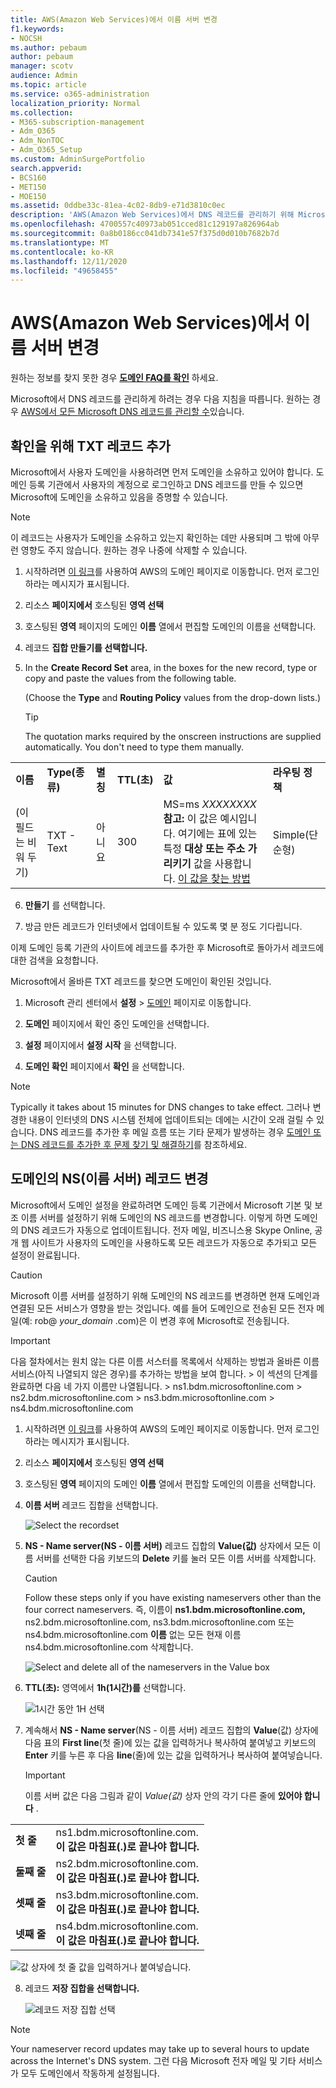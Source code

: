 ```yaml
---
title: AWS(Amazon Web Services)에서 이름 서버 변경
f1.keywords:
- NOCSH
ms.author: pebaum
author: pebaum
manager: scotv
audience: Admin
ms.topic: article
ms.service: o365-administration
localization_priority: Normal
ms.collection:
- M365-subscription-management
- Adm_O365
- Adm_NonTOC
- Adm_O365_Setup
ms.custom: AdminSurgePortfolio
search.appverid:
- BCS160
- MET150
- MOE150
ms.assetid: 0ddbe33c-81ea-4c02-8db9-e71d3810c0ec
description: 'AWS(Amazon Web Services)에서 DNS 레코드를 관리하기 위해 Microsoft를 설정하는 방법을 알아보십시오. '
ms.openlocfilehash: 4700557c40973ab051cced81c129197a826964ab
ms.sourcegitcommit: 0a8b0186cc041db7341e57f375d0d010b7682b7d
ms.translationtype: MT
ms.contentlocale: ko-KR
ms.lasthandoff: 12/11/2020
ms.locfileid: "49658455"
---
```

# <a name="change-nameservers-to-set-up-microsoft-with-amazon-web-services-aws"></a>AWS(Amazon Web Services)에서 이름 서버 변경

 원하는 정보를 찾지 못한 경우 **[도메인 FAQ를 확인](../setup/domains-faq.yml)** 하세요. 
  
Microsoft에서 DNS 레코드를 관리하게 하려는 경우 다음 지침을 따릅니다. 원하는 경우 [AWS에서 모든 Microsoft DNS 레코드를 관리할 수](create-dns-records-at-aws.md)있습니다.
  
    
## <a name="add-a-txt-record-for-verification"></a>확인을 위해 TXT 레코드 추가

Microsoft에서 사용자 도메인을 사용하려면 먼저 도메인을 소유하고 있어야 합니다. 도메인 등록 기관에서 사용자의 계정으로 로그인하고 DNS 레코드를 만들 수 있으면 Microsoft에 도메인을 소유하고 있음을 증명할 수 있습니다.
  
> [!NOTE]
> 이 레코드는 사용자가 도메인을 소유하고 있는지 확인하는 데만 사용되며 그 밖에 아무런 영향도 주지 않습니다. 원하는 경우 나중에 삭제할 수 있습니다. 
  
1. 시작하려면 [이 링크](https://console.aws.amazon.com/route53/home)를 사용하여 AWS의 도메인 페이지로 이동합니다. 먼저 로그인하라는 메시지가 표시됩니다.
    
2. 리소스 **페이지에서** 호스팅된 **영역 선택**
    
3. 호스팅된 **영역** 페이지의 도메인 **이름** 열에서 편집할 도메인의 이름을 선택합니다. 
    
4. 레코드 **집합 만들기를 선택합니다.**
    
5. In the **Create Record Set** area, in the boxes for the new record, type or copy and paste the values from the following table. 
    
    (Choose the **Type** and **Routing Policy** values from the drop-down lists.) 
    
    > [!TIP]
    > The quotation marks required by the onscreen instructions are supplied automatically. You don't need to type them manually. 
  
|||||||
|:-----|:-----|:-----|:-----|:-----|:-----|
|**이름** <br/> |**Type(종류)** <br/> |**별칭** <br/> |**TTL(초)** <br/> |**값** <br/> |**라우팅 정책** <br/> |
|(이 필드는 비워 두기)  <br/> |TXT - Text  <br/> |아니요  <br/> |300  <br/> |MS=ms *XXXXXXXX* <br/> **참고:** 이 값은 예시입니다. 여기에는 표에 있는 특정 **대상 또는 주소 가리키기** 값을 사용합니다. [이 값을 찾는 방법](../get-help-with-domains/information-for-dns-records.md)  <br/>  |Simple(단순형) <br/> |
   
6. **만들기** 를 선택합니다.
    
7. 방금 만든 레코드가 인터넷에서 업데이트될 수 있도록 몇 분 정도 기다립니다.
    
이제 도메인 등록 기관의 사이트에 레코드를 추가한 후 Microsoft로 돌아가서 레코드에 대한 검색을 요청합니다.
  
Microsoft에서 올바른 TXT 레코드를 찾으면 도메인이 확인된 것입니다.
  
1. Microsoft 관리 센터에서 **설정** \> <a href="https://go.microsoft.com/fwlink/p/?linkid=834818" target="_blank">도메인</a> 페이지로 이동합니다.

    
2. **도메인** 페이지에서 확인 중인 도메인을 선택합니다. 
    
3. **설정** 페이지에서 **설정 시작** 을 선택합니다.
    
4. **도메인 확인** 페이지에서 **확인** 을 선택합니다.
    
> [!NOTE]
> Typically it takes about 15 minutes for DNS changes to take effect. 그러나 변경한 내용이 인터넷의 DNS 시스템 전체에 업데이트되는 데에는 시간이 오래 걸릴 수 있습니다. DNS 레코드를 추가한 후 메일 흐름 또는 기타 문제가 발생하는 경우 [도메인 또는 DNS 레코드를 추가한 후 문제 찾기 및 해결하기](../get-help-with-domains/find-and-fix-issues.md)를 참조하세요. 
  
## <a name="change-your-domains-nameserver-ns-records"></a>도메인의 NS(이름 서버) 레코드 변경

Microsoft에서 도메인 설정을 완료하려면 도메인 등록 기관에서 Microsoft 기본 및 보조 이름 서버를 설정하기 위해 도메인의 NS 레코드를 변경합니다. 이렇게 하면 도메인의 DNS 레코드가 자동으로 업데이트됩니다. 전자 메일, 비즈니스용 Skype Online, 공개 웹 사이트가 사용자의 도메인을 사용하도록 모든 레코드가 자동으로 추가되고 모든 설정이 완료됩니다.
  
> [!CAUTION]
> Microsoft 이름 서버를 설정하기 위해 도메인의 NS 레코드를 변경하면 현재 도메인과 연결된 모든 서비스가 영향을 받는 것입니다. 예를 들어 도메인으로 전송된 모든 전자 메일(예: rob@ *your_domain*  .com)은 이 변경 후에 Microsoft로 전송됩니다. 
  
> [!IMPORTANT]
>  다음 절차에서는 원치 않는 다른 이름 서스터를 목록에서 삭제하는 방법과 올바른 이름 서비스(아직 나열되지 않은 경우)를 추가하는 방법을 보여 합니다. > 이 섹션의 단계를 완료하면 다음 네 가지 이름만 나열됩니다. > ns1.bdm.microsoftonline.com > ns2.bdm.microsoftonline.com > ns3.bdm.microsoftonline.com > ns4.bdm.microsoftonline.com 
  
1. 시작하려면 [이 링크](https://console.aws.amazon.com/route53/home)를 사용하여 AWS의 도메인 페이지로 이동합니다. 먼저 로그인하라는 메시지가 표시됩니다.
    
2. 리소스 **페이지에서** 호스팅된 **영역 선택**
    
3. 호스팅된 **영역** 페이지의 도메인 **이름** 열에서 편집할 도메인의 이름을 선택합니다. 
    
4. **이름 서버** 레코드 집합을 선택합니다. 
    
    ![Select the recordset](../../media/24e618e4-0a16-43a2-9886-f4f5dac79374.png)
  
5. **NS - Name server(NS - 이름 서버)** 레코드 집합의 **Value(값)** 상자에서 모든 이름 서버를 선택한 다음 키보드의 **Delete** 키를 눌러 모든 이름 서버를 삭제합니다. 
    
    > [!CAUTION]
    > Follow these steps only if you have existing nameservers other than the four correct nameservers. 즉, 이름이 **ns1.bdm.microsoftonline.com,** ns2.bdm.microsoftonline.com, ns3.bdm.microsoftonline.com  또는 ns4.bdm.microsoftonline.com **이름** 없는 모든 현재 이름 ns4.bdm.microsoftonline.com 삭제합니다. 
  
    ![Select and delete all of the nameservers in the Value box](../../media/ecf1e897-fa7d-4abc-b00b-bf55b8ed2139.png)
  
6. **TTL(초):** 영역에서 **1h(1시간)를** 선택합니다. 
    
    ![1시간 동안 1H 선택](../../media/c70070e1-4bde-41a7-b271-9d22c475edf6.png)
  
7. 계속해서 **NS - Name server**(NS - 이름 서버) 레코드 집합의 **Value**(값) 상자에 다음 표의 **First line**(첫 줄)에 있는 값을 입력하거나 복사하여 붙여넣고 키보드의 **Enter** 키를 누른 후 다음 **line**(줄)에 있는 값을 입력하거나 복사하여 붙여넣습니다. 
    
    > [!IMPORTANT]
    > 이름 서버 값은 다음 그림과 같이 *Value(값)* 상자 안의 각기 다른 줄에  **있어야 합니다**  . 
  
|||
|:-----|:-----|
|**첫 줄** <br/> |ns1.bdm.microsoftonline.com.  <br/> **이 값은 마침표(.)로 끝나야 합니다.** <br/> |
|**둘째 줄** <br/> |ns2.bdm.microsoftonline.com.  <br/> **이 값은 마침표(.)로 끝나야 합니다.** <br/> |
|**셋째 줄** <br/> |ns3.bdm.microsoftonline.com.  <br/> **이 값은 마침표(.)로 끝나야 합니다.** <br/> |
|**넷째 줄** <br/> |ns4.bdm.microsoftonline.com.  <br/> **이 값은 마침표(.)로 끝나야 합니다.** <br/> |
   
   ![값 상자에 첫 줄 값을 입력하거나 붙여넣습니다.](../../media/b63f41e0-51ef-4ab2-a4b8-ee7380e5ab35.png)
  
8. 레코드 **저장 집합을 선택합니다.**
    
    ![레코드 저장 집합 선택](../../media/ab3c0558-bb7c-41e4-871e-ea82f1553476.png)
  
> [!NOTE]
> Your nameserver record updates may take up to several hours to update across the Internet's DNS system. 그런 다음 Microsoft 전자 메일 및 기타 서비스가 모두 도메인에서 작동하게 설정됩니다. 
